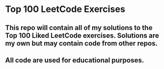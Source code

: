 # Top 100 LeetCode Exercises

## This repo will contain all of my solutions to the Top 100 Liked LeetCode exercises. Solutions are my own but may contain code from other repos.
## All code are used for educational purposes.